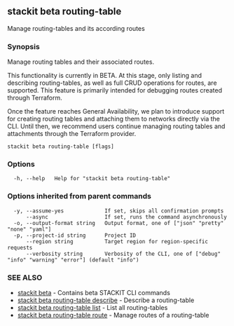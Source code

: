 ## stackit beta routing-table

Manage routing-tables and its according routes

### Synopsis

Manage routing tables and their associated routes.

This functionality is currently in BETA. At this stage, only listing and describing
routing-tables, as well as full CRUD operations for routes, are supported. 
This feature is primarily intended for debugging routes created through Terraform.

Once the feature reaches General Availability, we plan to introduce support
for creating routing tables and attaching them to networks directly via the
CLI. Until then, we recommend users continue managing routing tables and 
attachments through the Terraform provider.

```
stackit beta routing-table [flags]
```

### Options

```
  -h, --help   Help for "stackit beta routing-table"
```

### Options inherited from parent commands

```
  -y, --assume-yes             If set, skips all confirmation prompts
      --async                  If set, runs the command asynchronously
  -o, --output-format string   Output format, one of ["json" "pretty" "none" "yaml"]
  -p, --project-id string      Project ID
      --region string          Target region for region-specific requests
      --verbosity string       Verbosity of the CLI, one of ["debug" "info" "warning" "error"] (default "info")
```

### SEE ALSO

* [stackit beta](./stackit_beta.md)	 - Contains beta STACKIT CLI commands
* [stackit beta routing-table describe](./stackit_beta_routing-table_describe.md)	 - Describe a routing-table
* [stackit beta routing-table list](./stackit_beta_routing-table_list.md)	 - List all routing-tables
* [stackit beta routing-table route](./stackit_beta_routing-table_route.md)	 - Manage routes of a routing-table

